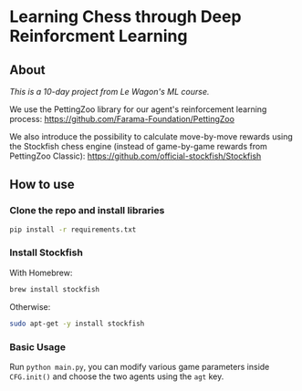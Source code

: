 # Learning Chess through Deep Reinforcment Learning

## About

_This is a 10-day project from Le Wagon's ML course._

We use the PettingZoo library for our agent's reinforcement learning process:
https://github.com/Farama-Foundation/PettingZoo

We also introduce the possibility to calculate move-by-move rewards using the Stockfish chess engine (instead of game-by-game rewards from PettingZoo Classic):
https://github.com/official-stockfish/Stockfish


How to use
-------
### Clone the repo and install libraries
```bash
pip install -r requirements.txt
```

### Install Stockfish
With Homebrew:
```bash
brew install stockfish
```

Otherwise:
```bash
sudo apt-get -y install stockfish
```

### Basic Usage
Run `python main.py`, you can modify various game parameters inside `CFG.init()` and choose the two agents using the `agt` key.
